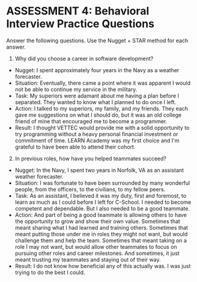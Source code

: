 # ASSESSMENT 4: Behavioral Interview Practice Questions

Answer the following questions. Use the Nugget + STAR method for each answer.

1. Why did you choose a career in software development?

- Nugget: I spent approximately four years in the Navy as a weather forecaster.
- Situation: Eventually, there came a point where it was apparent I would not be able to continue my service in the military.
- Task: My superiors were adamant about me having a plan before I separated. They wanted to know what I planned to do once I left.
- Action: I talked to my superiors, my family, and my friends. They each gave me suggestions on what I should do, but it was an old college friend of mine that encouraged me to become a programmer.
- Result: I thought VETTEC would provide me with a solid opportunity to try programming without a heavy personal financial investment or commitment of time. LEARN Academy was my first choice and I'm grateful to have been able to attend their cohort.

2. In previous roles, how have you helped teammates succeed?

- Nugget: In the Navy, I spent two years in Norfolk, VA as an assistant weather forecaster.
- Situation: I was fortunate to have been surrounded by many wonderful people, from the officers, to the civilians, to my fellow peers.
- Task: As an assistant, I believed it was my duty, first and foremost, to learn as much as I could before I left for C-School. I needed to become competent and dependable. But I also needed to be a good teammate.
- Action: And part of being a good teammate is allowing others to have the opportunity to grow and show their own value. Sometimes that meant sharing what I had learned and training others. Sometimes that meant putting those under me in roles they might not want, but would challenge them and help the team. Sometimes that meant taking on a role I may not want, but would allow other teammates to focus on pursuing other roles and career milestones. And sometimes, it just meant trusting my teammates and staying out of their way.
- Result: I do not know how beneficial any of this actually was. I was just trying to do the best I could.